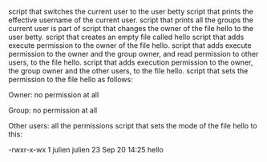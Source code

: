 script that switches the current user to the user betty
script that prints the effective username of the current user.
script that prints all the groups the current user is part of
script that changes the owner of the file hello to the user betty.
script that creates an empty file called hello
script that adds execute permission to the owner of the file hello.
script that adds execute permission to the owner and the group owner, and read permission to other users, to the file hello.
script that adds execution permission to the owner, the group owner and the other users, to the file hello.
script that sets the permission to the file hello as follows:



Owner: no permission at all

Group: no permission at all

Other users: all the permissions
script that sets the mode of the file hello to this:



-rwxr-x-wx 1 julien julien 23 Sep 20 14:25 hello
